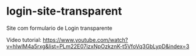 # login-site-transparent
 Site com formulario de Login transparente

Video tutorial:
https://www.youtube.com/watch?v=hlwlM4a5rxg&list=PLm22E07izxNpOzkznK-t5VfoVq3GbLypD&index=3